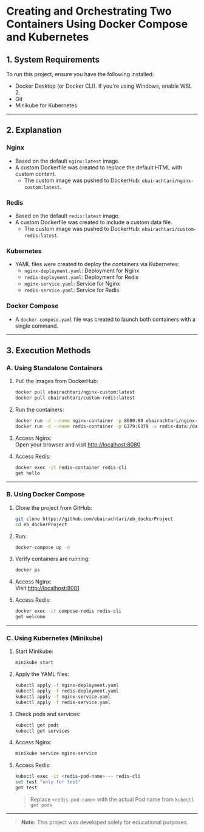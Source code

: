 # Creating and Orchestrating Two Containers Using Docker Compose and Kubernetes

## 1. System Requirements

To run this project, ensure you have the following installed:

- Docker Desktop (or Docker CLI). If you're using Windows, enable WSL 2.
- Git
- Minikube for Kubernetes

---

## 2. Explanation

### Nginx

- Based on the default `nginx:latest` image.  
- A custom Dockerfile was created to replace the default HTML with custom content.  
  - The custom image was pushed to DockerHub: `ebairachtari/nginx-custom:latest`.

### Redis

- Based on the default `redis:latest` image.  
- A custom Dockerfile was created to include a custom data file.  
  - The custom image was pushed to DockerHub: `ebairachtari/custom-redis:latest`.

### Kubernetes

- YAML files were created to deploy the containers via Kubernetes:
  - `nginx-deployment.yaml`: Deployment for Nginx
  - `redis-deployment.yaml`: Deployment for Redis
  - `nginx-service.yaml`: Service for Nginx
  - `redis-service.yaml`: Service for Redis

### Docker Compose

- A `docker-compose.yaml` file was created to launch both containers with a single command.

---

## 3. Execution Methods

### A. Using Standalone Containers

1. Pull the images from DockerHub:
   ```bash
   docker pull ebairachtari/nginx-custom:latest
   docker pull ebairachtari/custom-redis:latest
   ```

2. Run the containers:
   ```bash
   docker run -d --name nginx-container -p 8080:80 ebairachtari/nginx-custom:latest
   docker run -d --name redis-container -p 6379:6379 -v redis-data:/data ebairachtari/custom-redis:latest
   ```

3. Access Nginx:  
   Open your browser and visit [http://localhost:8080](http://localhost:8080)

4. Access Redis:
   ```bash
   docker exec -it redis-container redis-cli
   get hello
   ```

---

### B. Using Docker Compose

1. Clone the project from GitHub:
   ```bash
   git clone https://github.com/ebairachtari/eb_dockerProject
   cd eb_dockerProject
   ```

2. Run:
   ```bash
   docker-compose up -d
   ```

3. Verify containers are running:
   ```bash
   docker ps
   ```

4. Access Nginx:  
   Visit [http://localhost:8081](http://localhost:8081)

5. Access Redis:
   ```bash
   docker exec -it compose-redis redis-cli
   get welcome
   ```

---

### C. Using Kubernetes (Minikube)

1. Start Minikube:
   ```bash
   minikube start
   ```

2. Apply the YAML files:
   ```bash
   kubectl apply -f nginx-deployment.yaml
   kubectl apply -f redis-deployment.yaml
   kubectl apply -f nginx-service.yaml
   kubectl apply -f redis-service.yaml
   ```

3. Check pods and services:
   ```bash
   kubectl get pods
   kubectl get services
   ```

4. Access Nginx:
   ```bash
   minikube service nginx-service
   ```

5. Access Redis:
   ```bash
   kubectl exec -it <redis-pod-name> -- redis-cli
   set test "only for test"
   get test
   ```
   > Replace `<redis-pod-name>` with the actual Pod name from `kubectl get pods`

---

> **Note:** This project was developed solely for educational purposes.
```
